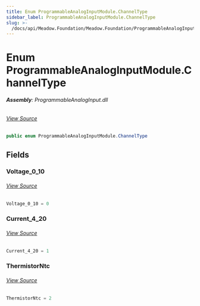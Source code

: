 ```yaml
---
title: Enum ProgrammableAnalogInputModule.ChannelType
sidebar_label: ProgrammableAnalogInputModule.ChannelType
slug: >-
  /docs/api/Meadow.Foundation/Meadow.Foundation/ProgrammableAnalogInputModule.ChannelType
---
```

# Enum ProgrammableAnalogInputModule.ChannelType


###### **Assembly**: ProgrammableAnalogInput.dll
###### [View Source](https://github.com/WildernessLabs/Meadow.Foundation.git/blob/develop/Source/Product/ProgrammableAnalogInput/ProgrammableAnalogInputModule.cs#L14)
```csharp title="Declaration"
public enum ProgrammableAnalogInputModule.ChannelType
```
## Fields
### Voltage_0_10

###### [View Source](https://github.com/WildernessLabs/Meadow.Foundation.git/blob/develop/Source/Product/ProgrammableAnalogInput/ProgrammableAnalogInputModule.cs#L16)
```csharp title="Declaration"
Voltage_0_10 = 0
```
### Current_4_20

###### [View Source](https://github.com/WildernessLabs/Meadow.Foundation.git/blob/develop/Source/Product/ProgrammableAnalogInput/ProgrammableAnalogInputModule.cs#L17)
```csharp title="Declaration"
Current_4_20 = 1
```
### ThermistorNtc

###### [View Source](https://github.com/WildernessLabs/Meadow.Foundation.git/blob/develop/Source/Product/ProgrammableAnalogInput/ProgrammableAnalogInputModule.cs#L18)
```csharp title="Declaration"
ThermistorNtc = 2
```
